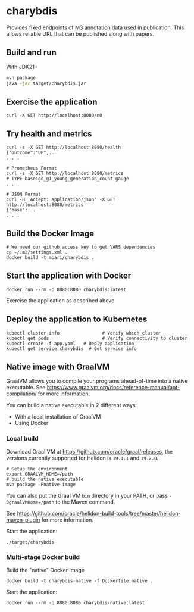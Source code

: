# charybdis

Provides fixed endpoints of M3 annotation data used in publication. This allows reliable URL that can be published along with papers.


## Build and run

With JDK21+
```bash
mvn package
java -jar target/charybdis.jar
```

## Exercise the application

```
curl -X GET http://localhost:8080/n0
```

## Try health and metrics

```
curl -s -X GET http://localhost:8080/health
{"outcome":"UP",...
. . .

# Prometheus Format
curl -s -X GET http://localhost:8080/metrics
# TYPE base:gc_g1_young_generation_count gauge
. . .

# JSON Format
curl -H 'Accept: application/json' -X GET http://localhost:8080/metrics
{"base":...
. . .

```

## Build the Docker Image

```
# We need our github access key to get VARS dependencies
cp ~/.m2/settings.xml . 
docker build -t mbari/charybdis .
```

## Start the application with Docker

```
docker run --rm -p 8080:8080 charybdis:latest
```

Exercise the application as described above

## Deploy the application to Kubernetes

```
kubectl cluster-info                # Verify which cluster
kubectl get pods                    # Verify connectivity to cluster
kubectl create -f app.yaml   # Deply application
kubectl get service charybdis  # Get service info
```

## Native image with GraalVM

GraalVM allows you to compile your programs ahead-of-time into a native
 executable. See https://www.graalvm.org/docs/reference-manual/aot-compilation/
 for more information.

You can build a native executable in 2 different ways:
* With a local installation of GraalVM
* Using Docker

### Local build

Download Graal VM at https://github.com/oracle/graal/releases, the versions
 currently supported for Helidon is `19.1.1` and `19.2.0`.

```
# Setup the environment
export GRAALVM_HOME=/path
# build the native executable
mvn package -Pnative-image
```

You can also put the Graal VM `bin` directory in your PATH, or pass
 `-DgraalVMHome=/path` to the Maven command.

See https://github.com/oracle/helidon-build-tools/tree/master/helidon-maven-plugin
 for more information.

Start the application:

```
./target/charybdis
```

### Multi-stage Docker build

Build the "native" Docker Image

```
docker build -t charybdis-native -f Dockerfile.native .
```

Start the application:

```
docker run --rm -p 8080:8080 charybdis-native:latest
```